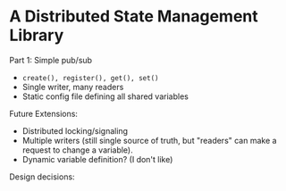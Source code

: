 # A Distributed State Management Library

Part 1: Simple pub/sub

- `create(), register(), get(), set()`
- Single writer, many readers
- Static config file defining all shared variables

Future Extensions:
- Distributed locking/signaling
- Multiple writers (still single source of truth, but "readers" can make a request to change a variable).
- Dynamic variable definition? (I don't like)

Design decisions:
